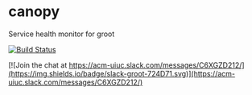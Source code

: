 # canopy
Service health monitor for groot

[![Build Status](https://travis-ci.org/acm-uiuc/canopy.svg?branch=master)](https://travis-ci.org/acm-uiuc/canopy)


[![Join the chat at https://acm-uiuc.slack.com/messages/C6XGZD212/](https://img.shields.io/badge/slack-groot-724D71.svg)](https://acm-uiuc.slack.com/messages/C6XGZD212/)

